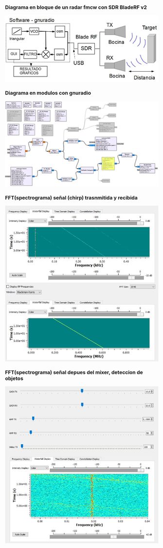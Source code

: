 ### Diagrama en bloque de un radar fmcw con SDR BladeRF v2
![image](BladeRF_radar_fmcw/balderf_radar_fmcw_diagrama.JPG)

### Diagrama en modulos con gnuradio
![image](BladeRF_radar_fmcw/balderf_radar_fmcw_schema.JPG)

### FFT(spectrograma) señal (chirp) trasnmitida y recibida
![image](BladeRF_radar_fmcw/radar_fmcw_balde_rf.JPG)

### FFT(spectrograma) señal depues del mixer, deteccion de objetos 
![image](BladeRF_radar_fmcw/radar_fmcw_balde_rf2.JPG)




